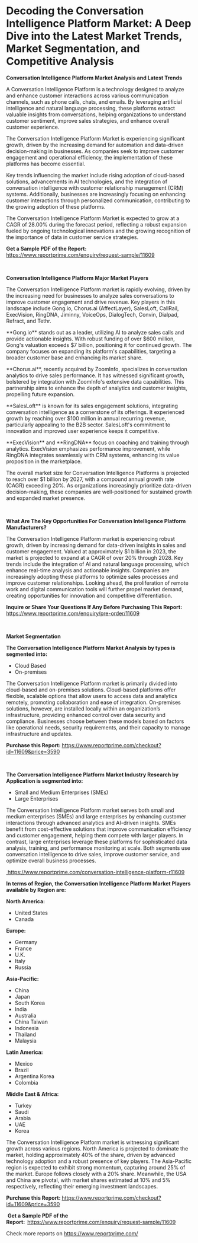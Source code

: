 <p><h1>Decoding the Conversation Intelligence Platform Market: A Deep Dive into the Latest Market Trends, Market Segmentation, and Competitive Analysis</h1></p><p><strong>Conversation Intelligence Platform Market Analysis and Latest Trends</strong></p>
<p><p>A Conversation Intelligence Platform is a technology designed to analyze and enhance customer interactions across various communication channels, such as phone calls, chats, and emails. By leveraging artificial intelligence and natural language processing, these platforms extract valuable insights from conversations, helping organizations to understand customer sentiment, improve sales strategies, and enhance overall customer experience.</p><p>The Conversation Intelligence Platform Market is experiencing significant growth, driven by the increasing demand for automation and data-driven decision-making in businesses. As companies seek to improve customer engagement and operational efficiency, the implementation of these platforms has become essential. </p><p>Key trends influencing the market include rising adoption of cloud-based solutions, advancements in AI technologies, and the integration of conversation intelligence with customer relationship management (CRM) systems. Additionally, businesses are increasingly focusing on enhancing customer interactions through personalized communication, contributing to the growing adoption of these platforms.</p><p>The Conversation Intelligence Platform Market is expected to grow at a CAGR of 28.00% during the forecast period, reflecting a robust expansion fueled by ongoing technological innovations and the growing recognition of the importance of data in customer service strategies.</p></p>
<p><strong>Get a Sample PDF of the Report:&nbsp;</strong> <a href="https://www.reportprime.com/enquiry/request-sample/11609?utm_campaign=3559&utm_medium=2&utm_source=Github&utm_content=ia&utm_term=21032025&utm_id=conversation-intelligence-platform">https://www.reportprime.com/enquiry/request-sample/11609</a></p>
<p>&nbsp;</p>
<p><strong>Conversation Intelligence Platform Major Market Players</strong></p>
<p><p>The Conversation Intelligence Platform market is rapidly evolving, driven by the increasing need for businesses to analyze sales conversations to improve customer engagement and drive revenue. Key players in this landscape include Gong.io, Chorus.ai (AffectLayer), SalesLoft, CallRail, ExecVision, RingDNA, Jiminny, VoiceOps, DialogTech, Convin, Dialpad, Refract, and Tethr.</p><p>**Gong.io** stands out as a leader, utilizing AI to analyze sales calls and provide actionable insights. With robust funding of over $600 million, Gong's valuation exceeds $7 billion, positioning it for continued growth. The company focuses on expanding its platform's capabilities, targeting a broader customer base and enhancing its market share.</p><p>**Chorus.ai**, recently acquired by ZoomInfo, specializes in conversation analytics to drive sales performance. It has witnessed significant growth, bolstered by integration with ZoomInfo's extensive data capabilities. This partnership aims to enhance the depth of analytics and customer insights, propelling future expansion.</p><p>**SalesLoft** is known for its sales engagement solutions, integrating conversation intelligence as a cornerstone of its offerings. It experienced growth by reaching over $100 million in annual recurring revenue, particularly appealing to the B2B sector. SalesLoft's commitment to innovation and improved user experience keeps it competitive.</p><p>**ExecVision** and **RingDNA** focus on coaching and training through analytics. ExecVision emphasizes performance improvement, while RingDNA integrates seamlessly with CRM systems, enhancing its value proposition in the marketplace.</p><p>The overall market size for Conversation Intelligence Platforms is projected to reach over $1 billion by 2027, with a compound annual growth rate (CAGR) exceeding 20%. As organizations increasingly prioritize data-driven decision-making, these companies are well-positioned for sustained growth and expanded market presence.</p></p>
<p>&nbsp;</p>
<p><strong>What Are The Key Opportunities For Conversation Intelligence Platform Manufacturers?</strong></p>
<p><p>The Conversation Intelligence Platform market is experiencing robust growth, driven by increasing demand for data-driven insights in sales and customer engagement. Valued at approximately $1 billion in 2023, the market is projected to expand at a CAGR of over 20% through 2028. Key trends include the integration of AI and natural language processing, which enhance real-time analysis and actionable insights. Companies are increasingly adopting these platforms to optimize sales processes and improve customer relationships. Looking ahead, the proliferation of remote work and digital communication tools will further propel market demand, creating opportunities for innovation and competitive differentiation.</p></p>
<p><strong>Inquire or Share Your Questions If Any Before Purchasing This Report:</strong> <a href="https://www.reportprime.com/enquiry/pre-order/11609?utm_campaign=3559&utm_medium=2&utm_source=Github&utm_content=ia&utm_term=21032025&utm_id=conversation-intelligence-platform">https://www.reportprime.com/enquiry/pre-order/11609</a></p>
<p>&nbsp;</p>
<p><strong>Market Segmentation</strong></p>
<p><strong>The Conversation Intelligence Platform Market Analysis by types is segmented into:</strong></p>
<p><ul><li>Cloud Based</li><li>On-premises</li></ul></p>
<p><p>The Conversation Intelligence Platform market is primarily divided into cloud-based and on-premises solutions. Cloud-based platforms offer flexible, scalable options that allow users to access data and analytics remotely, promoting collaboration and ease of integration. On-premises solutions, however, are installed locally within an organization’s infrastructure, providing enhanced control over data security and compliance. Businesses choose between these models based on factors like operational needs, security requirements, and their capacity to manage infrastructure and updates.</p></p>
<p><strong>Purchase this Report:&nbsp;</strong><a href="https://www.reportprime.com/checkout?id=11609&price=3590&utm_campaign=3559&utm_medium=2&utm_source=Github&utm_content=ia&utm_term=21032025&utm_id=conversation-intelligence-platform">https://www.reportprime.com/checkout?id=11609&price=3590</a></p>
<p>&nbsp;</p>
<p><strong>The Conversation Intelligence Platform Market Industry Research by Application is segmented into:</strong></p>
<p><ul><li>Small and Medium Enterprises (SMEs)</li><li>Large Enterprises</li></ul></p>
<p><p>The Conversation Intelligence Platform market serves both small and medium enterprises (SMEs) and large enterprises by enhancing customer interactions through advanced analytics and AI-driven insights. SMEs benefit from cost-effective solutions that improve communication efficiency and customer engagement, helping them compete with larger players. In contrast, large enterprises leverage these platforms for sophisticated data analysis, training, and performance monitoring at scale. Both segments use conversation intelligence to drive sales, improve customer service, and optimize overall business processes.</p></p>
<p><a href="https://www.reportprime.com/conversation-intelligence-platform-r11609?utm_campaign=3559&utm_medium=2&utm_source=Github&utm_content=ia&utm_term=21032025&utm_id=conversation-intelligence-platform">&nbsp;https://www.reportprime.com/conversation-intelligence-platform-r11609</a></p>
<p><strong>In terms of Region, the Conversation Intelligence Platform Market Players available by Region are:</strong></p>
<p>
    <p> <strong> North America: </strong>
        <ul>
            <li>United States</li>
            <li>Canada</li>
        </ul>
        </p> 
    <p> <strong> Europe: </strong>
        <ul>
            <li>Germany</li>
            <li>France</li>
            <li>U.K.</li>
            <li>Italy</li>
            <li>Russia</li>
        </ul>
        </p> 
    <p> <strong> Asia-Pacific: </strong>
        <ul>
            <li>China</li>
            <li>Japan</li>
            <li>South Korea</li>
            <li>India</li>
            <li>Australia</li>
            <li>China Taiwan</li>
            <li>Indonesia</li>
            <li>Thailand</li>
            <li>Malaysia</li>
        </ul>
        </p> 
    <p> <strong> Latin America: </strong>
        <ul>
            <li>Mexico</li>
            <li>Brazil</li>
            <li>Argentina Korea</li>
            <li>Colombia</li>
        </ul>
        </p> 
    <p> <strong> Middle East & Africa: </strong>
        <ul>
            <li>Turkey</li>
            <li>Saudi</li>
            <li>Arabia</li>
            <li>UAE</li>
            <li>Korea</li>
        </ul>
    </p>
    </p>
<p><p>The Conversation Intelligence Platform market is witnessing significant growth across various regions. North America is projected to dominate the market, holding approximately 40% of the share, driven by advanced technology adoption and a robust presence of key players. The Asia-Pacific region is expected to exhibit strong momentum, capturing around 25% of the market. Europe follows closely with a 20% share. Meanwhile, the USA and China are pivotal, with market shares estimated at 10% and 5% respectively, reflecting their emerging investment landscapes.</p></p>
<p><strong>Purchase this Report: </strong><a href="https://www.reportprime.com/checkout?id=11609&price=3590&utm_campaign=3559&utm_medium=2&utm_source=Github&utm_content=ia&utm_term=21032025&utm_id=conversation-intelligence-platform">https://www.reportprime.com/checkout?id=11609&price=3590</a></p>
<p>&nbsp;<strong>Get a Sample PDF of the Report:&nbsp;&nbsp;</strong><a href="https://www.reportprime.com/enquiry/request-sample/11609?utm_campaign=3559&utm_medium=2&utm_source=Github&utm_content=ia&utm_term=21032025&utm_id=conversation-intelligence-platform">https://www.reportprime.com/enquiry/request-sample/11609</a></p>
<p><strong></strong></p>
<p>Check more reports on <a href="https://www.reportprime.com/?utm_campaign=3559&utm_medium=2&utm_source=Github&utm_content=ia&utm_term=21032025&utm_id=conversation-intelligence-platform">https://www.reportprime.com/</a></p>
